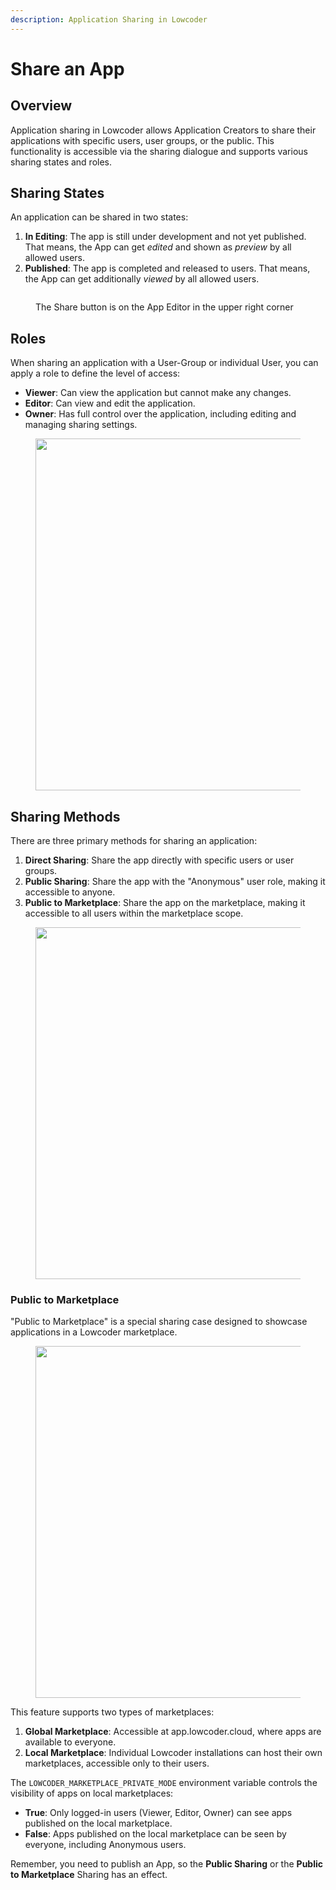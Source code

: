 ```yaml
---
description: Application Sharing in Lowcoder
---
```


# Share an App

## Overview

Application sharing in Lowcoder allows Application Creators to share their applications with specific users, user groups, or the public. This functionality is accessible via the sharing dialogue and supports various sharing states and roles.

## Sharing States

An application can be shared in two states:

1. **In Editing**: The app is still under development and not yet published. That means, the App can get _edited_ and shown as _preview_ by all allowed users.
2. **Published**: The app is completed and released to users. That means, the App can get additionally _viewed_ by all allowed users.

<figure><img src="../.gitbook/assets/App Editor  Share.png" alt=""><figcaption><p>The Share button is on the App Editor in the upper right corner</p></figcaption></figure>

## Roles

When sharing an application with a User-Group or individual User, you can apply a role to define the level of access:

* **Viewer**: Can view the application but cannot make any changes.
* **Editor**: Can view and edit the application.
* **Owner**: Has full control over the application, including editing and managing sharing settings.

<figure><img src="../.gitbook/assets/App Editor  Share in Workspace.png" alt="" width="563"><figcaption></figcaption></figure>

## Sharing Methods

There are three primary methods for sharing an application:

1. **Direct Sharing**: Share the app directly with specific users or user groups.
2. **Public Sharing**: Share the app with the "Anonymous" user role, making it accessible to anyone.
3. **Public to Marketplace**: Share the app on the marketplace, making it accessible to all users within the marketplace scope.

<figure><img src="../.gitbook/assets/App Editor  Share Public.png" alt="" width="563"><figcaption></figcaption></figure>

### Public to Marketplace

"Public to Marketplace" is a special sharing case designed to showcase applications in a Lowcoder marketplace.&#x20;

<figure><img src="../.gitbook/assets/App  Share Marketplace.png" alt="" width="563"><figcaption></figcaption></figure>

This feature supports two types of marketplaces:

1. **Global Marketplace**: Accessible at app.lowcoder.cloud, where apps are available to everyone.
2. **Local Marketplace**: Individual Lowcoder installations can host their own marketplaces, accessible only to their users.

The `LOWCODER_MARKETPLACE_PRIVATE_MODE` environment variable controls the visibility of apps on local marketplaces:

* **True**: Only logged-in users (Viewer, Editor, Owner) can see apps published on the local marketplace.
* **False**: Apps published on the local marketplace can be seen by everyone, including Anonymous users.


Remember, you need to publish an App, so the **Public Sharing** or the **Public to Marketplace** Sharing has an effect.


